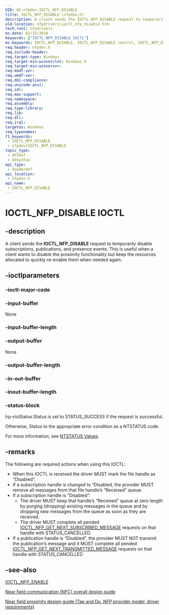 ```yaml
---
UID: NI:nfpdev.IOCTL_NFP_DISABLE
title: IOCTL_NFP_DISABLE (nfpdev.h)
description: A client sends the IOCTL_NFP_DISABLE request to temporarily disable subscriptions, publications, and presence events.
old-location: nfpdrivers\ioctl_nfp_disable.htm
tech.root: nfpdrivers
ms.date: 02/15/2018
keywords: ["IOCTL_NFP_DISABLE IOCTL"]
ms.keywords: IOCTL_NFP_DISABLE, IOCTL_NFP_DISABLE control, IOCTL_NFP_DISABLE control code [Near-Field Proximity Drivers], nfpdev/IOCTL_NFP_DISABLE, nfpdrivers.ioctl_nfp_disable
req.header: nfpdev.h
req.include-header: 
req.target-type: Windows
req.target-min-winverclnt: Windows 8
req.target-min-winversvr: 
req.kmdf-ver: 
req.umdf-ver: 
req.ddi-compliance: 
req.unicode-ansi: 
req.idl: 
req.max-support: 
req.namespace: 
req.assembly: 
req.type-library: 
req.lib: 
req.dll: 
req.irql: 
targetos: Windows
req.typenames: 
f1_keywords:
 - IOCTL_NFP_DISABLE
 - nfpdev/IOCTL_NFP_DISABLE
topic_type:
 - APIRef
 - kbSyntax
api_type:
 - HeaderDef
api_location:
 - nfpdev.h
api_name:
 - IOCTL_NFP_DISABLE
---
```


# IOCTL_NFP_DISABLE IOCTL


## -description

A client sends the <b>IOCTL_NFP_DISABLE</b> request to temporarily disable subscriptions, publications, and presence events. This is useful when a client wants to disable the proximity functionality but keep the resources allocated to quickly re-enable them when needed again.

## -ioctlparameters

### -ioctl-major-code

### -input-buffer

None

### -input-buffer-length

### -output-buffer

None

### -output-buffer-length

### -in-out-buffer

### -inout-buffer-length

### -status-block

Irp->IoStatus.Status is set to STATUS_SUCCESS if the request is successful.

Otherwise, Status to the appropriate error condition as a NTSTATUS code. 

For more information, see [NTSTATUS Values](/windows-hardware/drivers/kernel/ntstatus-values).

## -remarks

The following are required actions when using this IOCTL:<ul>
<li>
	When this IOCTL is received the driver MUST mark the file handle as “Disabled”.

</li>
<li>
If a subscription handle is changed to “Disabled, the provider MUST remove all messages from that file handle’s “Received” queue.

</li>
<li>
If a subscription handle is “Disabled”:

<ul>
<li>
The driver MUST keep that handle’s “Received” queue at zero length by purging (dropping) existing messages in the queue and by dropping new messages from the queue as soon as they are received.

</li>
<li>
The driver MUST complete all pended <a href="/windows-hardware/drivers/ddi/nfpdev/ni-nfpdev-ioctl_nfp_get_next_subscribed_message">IOCTL_NFP_GET_NEXT_SUBSCRIBED_MESSAGE</a>  requests on that handle with STATUS_CANCELLED.

</li>
</ul>
</li>
<li>
	If a publication handle is “Disabled”, the provider MUST NOT transmit the publication’s message and it MUST complete all pended <a href="/windows-hardware/drivers/ddi/nfpdev/ni-nfpdev-ioctl_nfp_get_next_transmitted_message">IOCTL_NFP_GET_NEXT_TRANSMITTED_MESSAGE</a> requests on that handle with STATUS_CANCELLED

</li>
</ul>

## -see-also

<a href="/windows-hardware/drivers/ddi/nfpdev/ni-nfpdev-ioctl_nfp_enable">IOCTL_NFP_ENABLE</a>



<a href="/windows-hardware/drivers/nfc/">Near field communication (NFC) overall design guide</a>



<a href="/windows-hardware/drivers/nfc/nfp-design-guide">Near field proximity design guide (Tap and Do, NFP provider model, driver requirements)</a>
